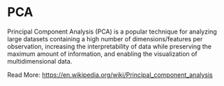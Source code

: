 # PCA
Principal Component Analysis (PCA) is a popular technique for analyzing large datasets containing a high number of dimensions/features per observation, increasing the interpretability of data while preserving the maximum amount of information, and enabling the visualization of multidimensional data.

Read More: https://en.wikipedia.org/wiki/Principal_component_analysis
